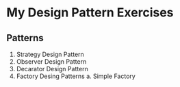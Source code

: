 # My Design Pattern Exercises

## Patterns

1. Strategy Design Pattern
2. Observer Design Pattern
3. Decarator Design Pattern
4. Factory Desing Patterns
    a. Simple Factory